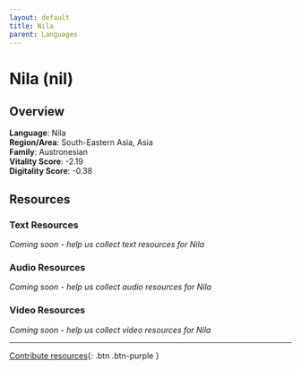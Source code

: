 ```yaml
---
layout: default
title: Nila
parent: Languages
---
```


# Nila (nil)

## Overview

**Language**: Nila  
**Region/Area**: South-Eastern Asia, Asia  
**Family**: Austronesian  
**Vitality Score**: -2.19  
**Digitality Score**: -0.38  

## Resources

### Text Resources
*Coming soon - help us collect text resources for Nila*

### Audio Resources
*Coming soon - help us collect audio resources for Nila*

### Video Resources
*Coming soon - help us collect video resources for Nila*

---

[Contribute resources](https://fairtrain.github.io/){: .btn .btn-purple }
